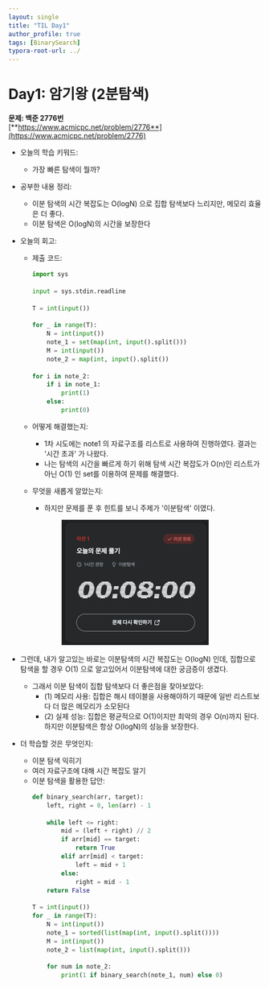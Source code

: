 ```yaml
---
layout: single
title: "TIL Day1"
author_profile: true
tags: [BinarySearch]
typora-root-url: ../
---
```


# Day1: 암기왕 (2분탐색)

**문제: 백준 2776번**  
[**https://www.acmicpc.net/problem/2776**](https://www.acmicpc.net/problem/2776)

- 오늘의 학습 키워드:
  - 가장 빠른 탐색이 뭘까?

- 공부한 내용 정리:
  - 이분 탐색의 시간 복잡도는 O(logN) 으로 집합 탐색보다 느리지만, 메모리 효율은 더 좋다.
  - 이분 탐색은 O(logN)의 시간을 보장한다

- 오늘의 회고:
  - 제출 코드:
    ```python
    import sys
    
    input = sys.stdin.readline
    
    T = int(input())
    
    for _ in range(T):
        N = int(input())
        note_1 = set(map(int, input().split()))
        M = int(input())
        note_2 = map(int, input().split())
    
    for i in note_2:
        if i in note_1:
            print(1)
        else:
            print(0)
    ```
  - 어떻게 해결했는지:
    - 1차 시도에는 note1 의 자료구조를 리스트로 사용하여 진행하였다. 결과는 '시간 초과' 가 나왔다.
    - 나는 탐색의 시간을 빠르게 하기 위해 탐색 시간 복잡도가 O(n)인 리스트가 아닌 O(1) 인 set를 이용하여 문제를 해결했다.

  - 무엇을 새롭게 알았는지:
    - 하지만 문제를 푼 후 힌트를 보니 주제가 '이분탐색' 이였다.

<p align="center">
<img src="/images/2025-01-13-TIL-Day1/screen1.png" alt="screen1" style="zoom:50%;" />
</p>

  - 그런데, 내가 알고있는 바로는 이분탐색의 시간 복잡도는 O(logN) 인데, 집합으로 탐색을 할 경우 O(1) 으로 알고있어서 이분탐색에 대한 궁금증이 생겼다.
    - 그래서 이분 탐색이 집합 탐색보다 더 좋은점을 찾아보았다: 
      - (1) 메모리 사용: 집합은 해시 테이블을 사용해야하기 때문에 일반 리스트보다 더 많은 메모리가 소모된다
      - (2) 실제 성능: 집합은 평균적으로 O(1)이지만 최악의 경우 O(n)까지 된다. 하지만 이분탐색은 항상 O(logN)의 성능을 보장한다.


  - 더 학습할 것은 무엇인지:
    - 이분 탐색 익히기
    - 여러 자료구조에 대해 시간 복잡도 알기
    - 이분 탐색을 활용한 답안:
      ```python
      def binary_search(arr, target):
          left, right = 0, len(arr) - 1
          
          while left <= right:
              mid = (left + right) // 2
              if arr[mid] == target:
                  return True
              elif arr[mid] < target:
                  left = mid + 1
              else:
                  right = mid - 1
          return False
      
      T = int(input())
      for _ in range(T):
          N = int(input())
          note_1 = sorted(list(map(int, input().split())))
          M = int(input())
          note_2 = list(map(int, input().split()))
          
          for num in note_2:
              print(1 if binary_search(note_1, num) else 0)
      ```